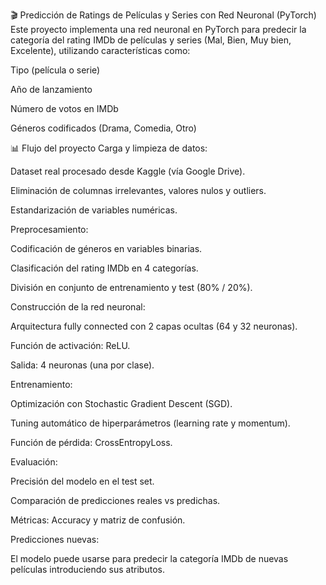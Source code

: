 🎬 Predicción de Ratings de Películas y Series con Red Neuronal (PyTorch)
Este proyecto implementa una red neuronal en PyTorch para predecir la categoría del rating IMDb de películas y series (Mal, Bien, Muy bien, Excelente), utilizando características como:

Tipo (película o serie)

Año de lanzamiento

Número de votos en IMDb

Géneros codificados (Drama, Comedia, Otro)

📊 Flujo del proyecto
Carga y limpieza de datos:

Dataset real procesado desde Kaggle (vía Google Drive).

Eliminación de columnas irrelevantes, valores nulos y outliers.

Estandarización de variables numéricas.

Preprocesamiento:

Codificación de géneros en variables binarias.

Clasificación del rating IMDb en 4 categorías.

División en conjunto de entrenamiento y test (80% / 20%).

Construcción de la red neuronal:

Arquitectura fully connected con 2 capas ocultas (64 y 32 neuronas).

Función de activación: ReLU.

Salida: 4 neuronas (una por clase).

Entrenamiento:

Optimización con Stochastic Gradient Descent (SGD).

Tuning automático de hiperparámetros (learning rate y momentum).

Función de pérdida: CrossEntropyLoss.

Evaluación:

Precisión del modelo en el test set.

Comparación de predicciones reales vs predichas.

Métricas: Accuracy y matriz de confusión.

Predicciones nuevas:

El modelo puede usarse para predecir la categoría IMDb de nuevas películas introduciendo sus atributos.
